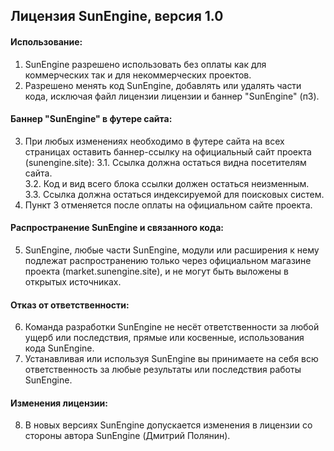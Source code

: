 ## Лицензия SunEngine, версия 1.0

#### Использование:
1. SunEngine разрешено использовать без оплаты как для коммерческих так и для некоммерческих проектов.
2. Разрешено менять код SunEngine, добавлять или удалять части кода, исключая файл лицензии лицензии и баннер "SunEngine" (п3).

#### Баннер "SunEngine" в футере сайта:
3. При любых изменениях необходимо в футере сайта на всех страницах оставить баннер-ссылку на официальный сайт проекта (sunengine.site):
  3.1. Ссылка должна остаться видна посетителям сайта.  
  3.2. Код и вид всего блока ссылки должен остаться неизменным. 
  3.3. Ссылка должна остаться индексируемой для поисковых систем. 
4. Пункт 3 отменяется после оплаты на официальном сайте проекта.

#### Распространение SunEngine и связанного кода:
5. SunEngine, любые части SunEngine, модули или расширения к нему подлежат распространению только через официальном магазине проекта (market.sunengine.site), и не могут быть  выложены в открытых источниках.

#### Отказ от ответственности:
6. Команда разработки SunEngine не несёт ответственности за любой ущерб или последствия, прямые или косвенные, использования кода SunEngine.
7. Устанавливая или используя SunEngine вы принимаете на себя всю ответственность за любые результаты или последствия работы SunEngine.

#### Изменения лицензии:
8. В новых версиях SunEngine допускается изменения в лицензии со стороны автора SunEngine (Дмитрий Полянин).